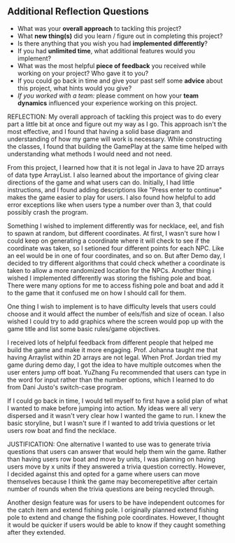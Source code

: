 ## Additional Reflection Questions
 - What was your **overall approach** to tackling this project?
 - What **new thing(s)** did you learn / figure out in completing this project?
 - Is there anything that you wish you had **implemented differently**?
 - If you had **unlimited time**, what additional features would you implement?
 - What was the most helpful **piece of feedback** you received while working on your project? Who gave it to you?
 - If you could go back in time and give your past self some **advice** about this project, what hints would you give?
 - _If you worked with a team:_ please comment on how your **team dynamics** influenced your experience working on this project.

REFLECTION:
 My overall approach of tackling this project was to do every part a little bit at once and figure out my way as I go. This approach isn't the most effective, and I found that having a solid base diagram and understanding of how my game will work is necessary. While constructing the classes, I found that building the GamePlay at the same time helped with understanding what methods I would need and not need. 

 From this project, I learned how that it is not legal in Java to have 2D arrays of data type ArrayList. I also learned about the importance of giving clear directions of the game and what users can do. Initially, I had little instructions, and I found adding descriptions like "Press enter to continue" makes the game easier to play for users. I also found how helpful to add error exceptions like when users type a number over than 3, that could possibly crash the program. 

Something I wished to implement differently was for necklace, eel, and fish to spawn at random, but different coordinates. At first, I wasn't sure how I could keep on generating a coordinate where it will check to see if the coordinate was taken, so I setioned four different points for each NPC. Like an eel would be in one of four coordinates, and so on. But after Demo day, I decided to try different algorithms that could check whether a coordinate is taken to allow a more randomized location for the NPCs. Another thing i wished I implemented differently was storing the fishing pole and boat. There were many options for me to access fishing pole and boat and add it to the game that it confused me on how I should call for them. 

One thing I wish to implement is to have difficulty levels that users could choose and it would affect the number of eels/fish and size of ocean. I also wished I could try to add graphics where the screen would pop up with the game title and list some basic rules/game objectives. 

 I received lots of helpful feedback from different people that helped me build the game and make it more engaging. Prof. Johanna taught me that having Arraylist within 2D arrays are not legal. When Prof. Jordan tried my game during demo day, I got the idea to have multiple outcomes when the user enters jump off boat. YuZhang Fu recommended that users can type in the word for input rather than the number options, which I learned to do from Dani Justo's switch-case program. 

 If I could go back in time, I would tell myself to first have a solid plan of what I wanted to make before jumping into action. My ideas were all very dispersed and it wasn't very clear how I wanted the game to run. I knew the basic storyline, but I wasn't sure if I wanted to add trivia questions or let users row boat and find the necklace. 


 JUSTIFICATION:
 One alternative I wanted to use was to generate trivia questions that users can answer that would help them win the game. Rather than having users row boat and move by units, I was planning on having users move by x units if they answered a trivia question correctly. However, I decided against this and opted for a game where users can move themselves because I think the game may becomerepetitive after certain number of rounds when the trivia questions are being recycled through. 

 Another design feature was for users to be have independent outcomes for the catch item and extend fishing pole. I originally planned extend fishing pole to extend and change the fishing pole coordinates. However, I thought it would be quicker if users would be able to know if they caught something after they extended. 
